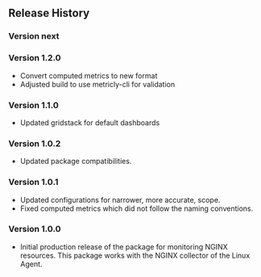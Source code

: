 ## Release History

### Version next

### Version 1.2.0

* Convert computed metrics to new format
* Adjusted build to use metricly-cli for validation

### Version 1.1.0

* Updated gridstack for default dashboards

### Version 1.0.2

* Updated package compatibilities.

### Version 1.0.1

* Updated configurations for narrower, more accurate, scope.
* Fixed computed metrics which did not follow the naming conventions.

### Version 1.0.0

* Initial production release of the package for monitoring NGINX resources.  This package works with the NGINX collector of the Linux Agent.